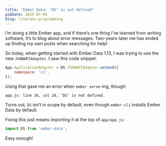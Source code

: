 ```yaml
---
title: "Ember Data: ‘DS’ is not defined"
pubDate: 2015-07-05
blog: literate-programming
---
```



I’m doing a little Ember app, and if there’s one thing I’ve learned from writing software, it’s to blog about error messages. Two-years-later me has ended up finding my own posts when searching for help!

So today, when getting started with Ember Data 1.13, I was trying to use the new `JSONAPIAdapter`. I saw this code snippet:

```jsx
App.ApplicationAdapter = DS.JSONAPIAdapter.extend({
    namespace: 'v1',
});
```

Using that gave me an error when `ember serve`-ing, though:

```
app.js: line 16, col 26, ‘DS’ is not defined.
```

Turns out, `DS` isn’t in scope by default, even though `ember-cli` installs Ember Data by default.

Fixing this just means importing it at the top of `app/app.js`:

```jsx
import DS from 'ember-data';
```

Easy enough!
